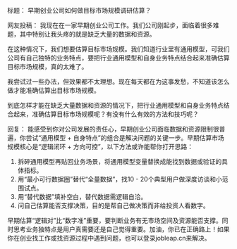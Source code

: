 标题：
早期创业公司如何做目标市场规模调研估算？

网友投稿：
我现在在一家早期创业公司工作。我们公司刚起步，面临着很多难题，其中特别让我头疼的就是缺乏大量的数据和资源。

在这种情况下，我们想要估算目标市场规模。我们知道行业里有通用模型，可我们公司有自己独特的业务特点，要把行业通用模型和自身业务特点结合起来准确估算目标市场规模，真的太难了。

我尝试过一些办法，但效果都不太理想。现在每天都在为这事发愁，不知道该怎么做才能准确估算出目标市场规模。

到底怎样才能在缺乏大量数据和资源的情况下，把行业通用模型和自身业务特点结合起来，准确估算目标市场规模呢？有没有什么有效的方法和技巧呢？ 

回复：
能感受到你对公司发展的责任心，早期创业公司面临数据和资源限制很普遍，你尝试“通用模型 + 自身特点”的组合是解决问题的关键一步。早期估算市场规模核心是“逻辑闭环 + 方向可控”，以下方法或许能帮你打开思路：
1. 拆碎通用模型再贴回业务场景，将通用模型变量替换成能找到数据或验证的具体指标。
2. 用“最小可行数据圈”替代“全量数据”，找10 - 20个典型用户做深度访谈和小范围试点。
3. 用“替代数据”填补空白，替代数据需逻辑自洽。
4. 问自己估算能否支撑决策，目的是帮自己做决策而非给投资人看数字。

早期估算“逻辑对”比“数字准”重要，要判断业务有无市场空间及资源能否支撑。同时思考业务独特点是用户真需要还是自己觉得重要。加油，你已在正确路上！如果你在创业找工作或找资源过程中遇到问题，也可以登录jobleap.cn来解决。 